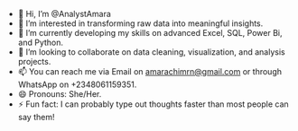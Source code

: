 - 👋 Hi, I’m @AnalystAmara
- 👀 I’m interested in transforming raw data into meaningful insights.
- 🌱 I’m currently developing my skills on advanced Excel, SQL, Power Bi, and Python.   
- 💞️ I’m looking to collaborate on data cleaning, visualization, and analysis projects.
- 📫 You can reach me via Email on amarachimrn@gmail.com or through WhatsApp on +2348061159351.
- 😄 Pronouns: She/Her.
- ⚡ Fun fact: I can probably type out thoughts faster than most people can say them!

<!---
AnalystAmara/AnalystAmara is a ✨ special ✨ repository because its `README.md` (this file) appears on your GitHub profile.
You can click the Preview link to take a look at your changes.
--->
